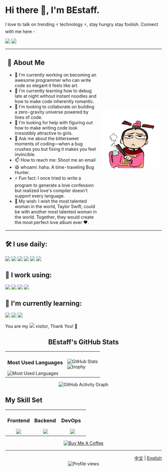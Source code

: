 # Hi there 👋, I'm BEstaff.

I love to talk on trending ⚡ technology ⚡, stay hungry stay foolish. Connect with me here -

<a href="mailto:your.email@example.com"><img src="https://img.shields.io/badge/-Email-red?style=for-the-badge&logo=gmail&logoColor=white"/></a>
<a href="https://github.com/BEstaff"><img src="https://img.shields.io/badge/-GitHub-black?style=for-the-badge&logo=github&logoColor=white"/></a>

<table>
  <tr>
    <td width="60%">
      <h2>🚀 About Me</h2>
      <ul>
        <li>🔭 I'm currently working on becoming an awesome programmer who can write code so elegant it feels like art.</li>
        <li>🌱 I'm currently learning how to debug late at night without instant noodles and how to make code inherently romantic.</li>
        <li>👯 I'm looking to collaborate on building a zero-gravity universe powered by lines of code.</li>
        <li>🤔 I'm looking for help with figuring out how to make writing code look irresistibly attractive to girls.</li>
        <li>💬 Ask me about the bittersweet moments of coding—when a bug crushes you but fixing it makes you feel invincible.</li>
        <li>📫 How to reach me: Shoot me an email</li>
        <li>😄 whoami: haha. A time-traveling Bug Hunter.</li>
        <li>⚡ Fun fact: I once tried to write a program to generate a love confession but realized love's compiler doesn't support every language.</li>
        <li>🌟 My wish: I wish the most talented woman in the world, Taylor Swift, could be with another most talented woman in the world. Together, they would create the most perfect love album ever ❤️.</li>
      </ul>
    </td>
    <td width="40%">
      <img src="profile-image.jpg" alt="BEstaff Profile Image" width="100%" />
      <!-- 请将 "profile-image.jpg" 替换为您实际的图片文件名 -->
    </td>
  </tr>
</table>

## 🛠️ I use daily:
<div>
  <img src="https://img.shields.io/badge/-Python-3776AB?style=flat-square&logo=python&logoColor=white" />
  <img src="https://img.shields.io/badge/-Next.js-000000?style=flat-square&logo=next.js&logoColor=white" />
  <img src="https://img.shields.io/badge/-Flutter-02569B?style=flat-square&logo=flutter&logoColor=white" />
  <img src="https://img.shields.io/badge/-VS%20Code-007ACC?style=flat-square&logo=visual-studio-code&logoColor=white" />
  <img src="https://img.shields.io/badge/-Git-F05032?style=flat-square&logo=git&logoColor=white" />
  <img src="https://img.shields.io/badge/-GitHub-181717?style=flat-square&logo=github&logoColor=white" />
</div>

## 💼 I work using:
<div>
  <img src="https://img.shields.io/badge/-React-61DAFB?style=flat-square&logo=react&logoColor=black" />
  <img src="https://img.shields.io/badge/-Docker-2496ED?style=flat-square&logo=docker&logoColor=white" />
  <img src="https://img.shields.io/badge/-TypeScript-3178C6?style=flat-square&logo=typescript&logoColor=white" />
  <img src="https://img.shields.io/badge/-Node.js-339933?style=flat-square&logo=node.js&logoColor=white" />
</div>

## 🌱 I'm currently learning:
<div>
  <img src="https://img.shields.io/badge/-Kubernetes-326CE5?style=flat-square&logo=kubernetes&logoColor=white" />
  <img src="https://img.shields.io/badge/-AWS-232F3E?style=flat-square&logo=amazon-aws&logoColor=white" />
  <img src="https://img.shields.io/badge/-GraphQL-E10098?style=flat-square&logo=graphql&logoColor=white" />
</div>

You are my <img src="https://profile-counter.glitch.me/BEstaff/count.svg" /> visitor, Thank You! 👋

<div align="center">
  <h2>BEstaff's GitHub Stats</h2>
  <table>
    <tr>
      <td>
        <h3>Most Used Languages</h3>
        <img src="https://github-readme-stats.vercel.app/api/top-langs/?username=BEstaff&hide_title=true&hide_border=true&layout=compact&langs_count=6&text_color=000&icon_color=fff&bg_color=0,52fa5a,4dfcff,c64dff&theme=graywhite" alt="Most Used Languages" />
      </td>
      <td>
        <img src="https://github-readme-stats.vercel.app/api?username=BEstaff&show_icons=true&theme=radical" alt="GitHub Stats" />
        <br>
        <img src="https://github-profile-trophy.vercel.app/?username=BEstaff&theme=radical&row=1&column=6" alt="trophy" />
      </td>
    </tr>
  </table>
  
  <img src="https://github-readme-activity-graph.vercel.app/graph?username=BEstaff&bg_color=000000&color=9e4c98&line=9e4c98&point=DA61D5&area=true&hide_border=true" alt="GitHub Activity Graph" />
</div>

## My Skill Set
<table>
  <tr>
    <td valign="top" width="33%">
      <h3>Frontend</h3>
      <div align="center">
        <img src="https://skillicons.dev/icons?i=html,css,js,ts,react,nextjs,flutter" />
      </div>
    </td>
    <td valign="top" width="33%">
      <h3>Backend</h3>
      <div align="center">
        <img src="https://skillicons.dev/icons?i=python,nodejs,express,mongodb,mysql,redis" />
      </div>
    </td>
    <td valign="top" width="33%">
      <h3>DevOps</h3>
      <div align="center">
        <img src="https://skillicons.dev/icons?i=git,github,docker,kubernetes,aws" />
      </div>
    </td>
  </tr>
</table>

<div align="center">
  <a href="https://www.buymeacoffee.com/bestaff" target="_blank"><img src="https://cdn.buymeacoffee.com/buttons/v2/default-yellow.png" alt="Buy Me A Coffee" style="height: 60px !important;width: 217px !important;" ></a>
</div>

---

<div align="right">
  <a href="README.zh.md">中文</a> | <a href="README.en.md">English</a>
</div>

<div align="center">
  <img src="https://komarev.com/ghpvc/?username=BEstaff&color=blueviolet&style=flat-square" alt="Profile views" />
</div>
